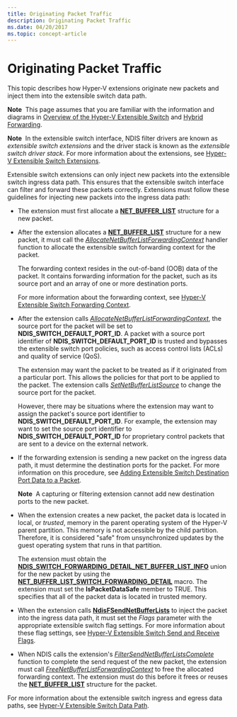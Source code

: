 ```yaml
---
title: Originating Packet Traffic
description: Originating Packet Traffic
ms.date: 04/20/2017
ms.topic: concept-article
---
```


# Originating Packet Traffic


This topic describes how Hyper-V extensions originate new packets and inject them into the extensible switch data path.

**Note**  This page assumes that you are familiar with the information and diagrams in [Overview of the Hyper-V Extensible Switch](overview-of-the-hyper-v-extensible-switch.md) and [Hybrid Forwarding](hybrid-forwarding.md).

 

**Note**  In the extensible switch interface, NDIS filter drivers are known as *extensible switch extensions* and the driver stack is known as the *extensible switch driver stack*. For more information about the extensions, see [Hyper-V Extensible Switch Extensions](hyper-v-extensible-switch-extensions.md).

 

Extensible switch extensions can only inject new packets into the extensible switch ingress data path. This ensures that the extensible switch interface can filter and forward these packets correctly. Extensions must follow these guidelines for injecting new packets into the ingress data path:

-   The extension must first allocate a [**NET\_BUFFER\_LIST**](/windows-hardware/drivers/ddi/nbl/ns-nbl-net_buffer_list_context) structure for a new packet.

-   After the extension allocates a [**NET\_BUFFER\_LIST**](/windows-hardware/drivers/ddi/nbl/ns-nbl-net_buffer_list_context) structure for a new packet, it must call the [*AllocateNetBufferListForwardingContext*](/windows-hardware/drivers/ddi/ndis/nc-ndis-ndis_switch_allocate_net_buffer_list_forwarding_context) handler function to allocate the extensible switch forwarding context for the packet.

    The forwarding context resides in the out-of-band (OOB) data of the packet. It contains forwarding information for the packet, such as its source port and an array of one or more destination ports.

    For more information about the forwarding context, see [Hyper-V Extensible Switch Forwarding Context](hyper-v-extensible-switch-forwarding-context.md).

-   After the extension calls [*AllocateNetBufferListForwardingContext*](/windows-hardware/drivers/ddi/ndis/nc-ndis-ndis_switch_allocate_net_buffer_list_forwarding_context), the source port for the packet will be set to **NDIS\_SWITCH\_DEFAULT\_PORT\_ID**. A packet with a source port identifier of **NDIS\_SWITCH\_DEFAULT\_PORT\_ID** is trusted and bypasses the extensible switch port policies, such as access control lists (ACLs) and quality of service (QoS).

    The extension may want the packet to be treated as if it originated from a particular port. This allows the policies for that port to be applied to the packet. The extension calls [*SetNetBufferListSource*](/windows-hardware/drivers/ddi/ndis/nc-ndis-ndis_switch_set_net_buffer_list_source) to change the source port for the packet.

    However, there may be situations where the extension may want to assign the packet's source port identifier to **NDIS\_SWITCH\_DEFAULT\_PORT\_ID**. For example, the extension may want to set the source port identifier to **NDIS\_SWITCH\_DEFAULT\_PORT\_ID** for proprietary control packets that are sent to a device on the external network.

-   If the forwarding extension is sending a new packet on the ingress data path, it must determine the destination ports for the packet. For more information on this procedure, see [Adding Extensible Switch Destination Port Data to a Packet](adding-extensible-switch-destination-port-data-to-a-packet.md).

    **Note**  A capturing or filtering extension cannot add new destination ports to the new packet.

     

-   When the extension creates a new packet, the packet data is located in local, or *trusted*, memory in the parent operating system of the Hyper-V parent partition. This memory is not accessible by the child partition. Therefore, it is considered "safe" from unsynchronized updates by the guest operating system that runs in that partition.

    The extension must obtain the [**NDIS\_SWITCH\_FORWARDING\_DETAIL\_NET\_BUFFER\_LIST\_INFO**](/windows-hardware/drivers/ddi/ndis/ns-ndis-_ndis_switch_forwarding_detail_net_buffer_list_info) union for the new packet by using the [**NET\_BUFFER\_LIST\_SWITCH\_FORWARDING\_DETAIL**](/windows-hardware/drivers/ddi/ndis/nf-ndis-net_buffer_list_switch_forwarding_detail) macro. The extension must set the **IsPacketDataSafe** member to TRUE. This specifies that all of the packet data is located in trusted memory.

-   When the extension calls [**NdisFSendNetBufferLists**](/windows-hardware/drivers/ddi/ndis/nf-ndis-ndisfsendnetbufferlists) to inject the packet into the ingress data path, it must set the *Flags* parameter with the appropriate extensible switch flag settings. For more information about these flag settings, see [Hyper-V Extensible Switch Send and Receive Flags](hyper-v-extensible-switch-send-and-receive-flags.md).

-   When NDIS calls the extension's [*FilterSendNetBufferListsComplete*](/windows-hardware/drivers/ddi/ndis/nc-ndis-filter_send_net_buffer_lists_complete) function to complete the send request of the new packet, the extension must call [*FreeNetBufferListForwardingContext*](/windows-hardware/drivers/ddi/ndis/nc-ndis-ndis_switch_free_net_buffer_list_forwarding_context) to free the allocated forwarding context. The extension must do this before it frees or reuses the [**NET\_BUFFER\_LIST**](/windows-hardware/drivers/ddi/nbl/ns-nbl-net_buffer_list_context) structure for the packet.

For more information about the extensible switch ingress and egress data paths, see [Hyper-V Extensible Switch Data Path](hyper-v-extensible-switch-data-path.md).

 

